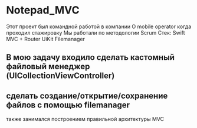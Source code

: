 # Notepad_MVC
Этот проект был командной работой в компании O mobile operator когда проходил стажировку
Мы работали по методологии Scrum 
Стек: 
Swift
MVC + Router
UiKit
Filemanager
## В мою задачу входило сделать кастомный файловый менеджер (UICollectionViewController)
## сделать создание/открытие/сохранение файлов с помощью filemanager
также занимался построением правильной архитектуры MVC
